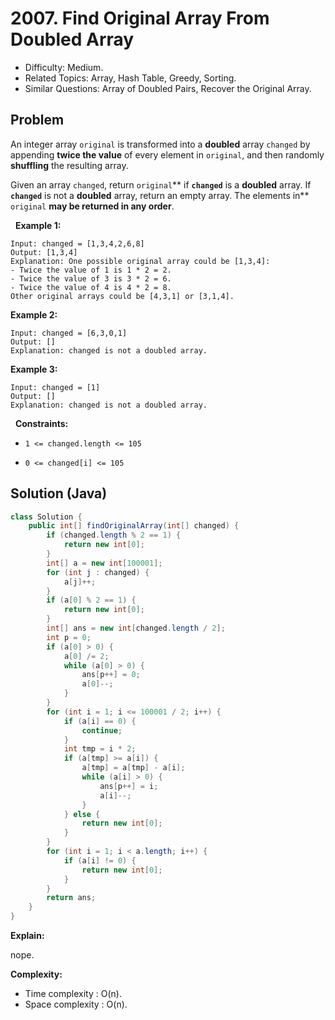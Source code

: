 # 2007. Find Original Array From Doubled Array

- Difficulty: Medium.
- Related Topics: Array, Hash Table, Greedy, Sorting.
- Similar Questions: Array of Doubled Pairs, Recover the Original Array.

## Problem

An integer array ```original``` is transformed into a **doubled** array ```changed``` by appending **twice the value** of every element in ```original```, and then randomly **shuffling** the resulting array.

Given an array ```changed```, return ```original```** if **```changed```** is a **doubled** array. If **```changed```** is not a **doubled** array, return an empty array. The elements in** ```original``` **may be returned in **any** order**.

 
**Example 1:**

```
Input: changed = [1,3,4,2,6,8]
Output: [1,3,4]
Explanation: One possible original array could be [1,3,4]:
- Twice the value of 1 is 1 * 2 = 2.
- Twice the value of 3 is 3 * 2 = 6.
- Twice the value of 4 is 4 * 2 = 8.
Other original arrays could be [4,3,1] or [3,1,4].
```

**Example 2:**

```
Input: changed = [6,3,0,1]
Output: []
Explanation: changed is not a doubled array.
```

**Example 3:**

```
Input: changed = [1]
Output: []
Explanation: changed is not a doubled array.
```

 
**Constraints:**


	
- ```1 <= changed.length <= 105```
	
- ```0 <= changed[i] <= 105```



## Solution (Java)

```java
class Solution {
    public int[] findOriginalArray(int[] changed) {
        if (changed.length % 2 == 1) {
            return new int[0];
        }
        int[] a = new int[100001];
        for (int j : changed) {
            a[j]++;
        }
        if (a[0] % 2 == 1) {
            return new int[0];
        }
        int[] ans = new int[changed.length / 2];
        int p = 0;
        if (a[0] > 0) {
            a[0] /= 2;
            while (a[0] > 0) {
                ans[p++] = 0;
                a[0]--;
            }
        }
        for (int i = 1; i <= 100001 / 2; i++) {
            if (a[i] == 0) {
                continue;
            }
            int tmp = i * 2;
            if (a[tmp] >= a[i]) {
                a[tmp] = a[tmp] - a[i];
                while (a[i] > 0) {
                    ans[p++] = i;
                    a[i]--;
                }
            } else {
                return new int[0];
            }
        }
        for (int i = 1; i < a.length; i++) {
            if (a[i] != 0) {
                return new int[0];
            }
        }
        return ans;
    }
}
```

**Explain:**

nope.

**Complexity:**

* Time complexity : O(n).
* Space complexity : O(n).

